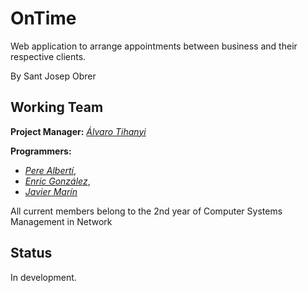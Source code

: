 # OnTime

  Web application to arrange appointments between business and their respective clients.
  
  By Sant Josep Obrer 

## Working Team

  **Project Manager:** *[Álvaro Tihanyi](https://github.com/krauzeSD)*
  
  **Programmers:** 
  * _[Pere Albertí](https://github.com/PereAlberti)_, 
  * _[Enric González](https://github.com/Enric96)_, 
  * _[Javier Marín](https://github.com/javimarinbergas)_
  
  All current members belong to the 2nd year of Computer Systems Management in Network
  
## Status
  
   In development.
   
